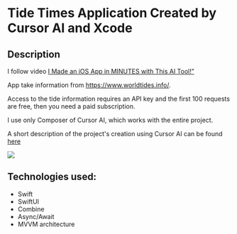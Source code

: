# Tide  Times Application Created by Cursor AI and Xcode

## Description

 I follow video [I Made an iOS App in MINUTES with This AI Tool!” ](https://www.youtube.com/watch?v=oe3Jn6FRoII) 

 App take information from https://www.worldtides.info/. 

Access to the tide information requires an API key and the first 100 requests are free, then you need a paid subscription.

I use  only Composer of Cursor AI, which works with the entire project. 

A short description of the project's creation using Cursor AI can be found [here](https://docs.google.com/document/d/1alV9O5tULcsHl3VSsBQg6yrEzY_DOHDwiPyzppAnCsI/edit?pli=1&tab=t.0#heading=h.y8x77ncnzmn2)

![](https://github.com/BestKora/Tile-Times/blob/ff4e1c37fb3d45f9bea79404e4d49ebbcf5ee671/Tide%20Times/TideTimes.gif)  

## Technologies used:
- Swift
- SwiftUI
- Combine
- Async/Await
- MVVM architecture
